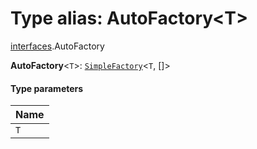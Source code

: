 # Type alias: AutoFactory\<T>

[interfaces](/auto-docs/free-layout-editor/modules/interfaces.md).AutoFactory

**AutoFactory**<`T`>: [`SimpleFactory`](/auto-docs/free-layout-editor/types/interfaces.SimpleFactory.md)<`T`, \[]>

#### Type parameters

| Name |
| :------ |
| `T` |
